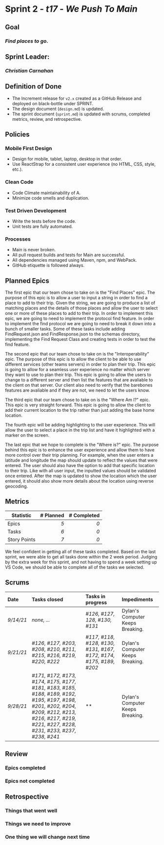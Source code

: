 # Sprint 2 - *t17* - *We Push To Main*

## Goal
### *Find places to go.*

## Sprint Leader: 
### *Christian Carnahan*

## Definition of Done

* The Increment release for `v2.x` created as a GitHub Release and deployed on black-bottle under SPRINT.
* The design document (`design.md`) is updated.
* The sprint document (`sprint.md`) is updated with scrums, completed metrics, review, and retrospective.

## Policies

### Mobile First Design
* Design for mobile, tablet, laptop, desktop in that order.
* Use ReactStrap for a consistent user experience (no HTML, CSS, style, etc.).

### Clean Code
* Code Climate maintainability of A.
* Minimize code smells and duplication.

### Test Driven Development
* Write the tests before the code.
* Unit tests are fully automated.

### Processes
* Main is never broken. 
* All pull request builds and tests for Main are successful.
* All dependencies managed using Maven, npm, and WebPack.
* GitHub etiquette is followed always.


## Planned Epics

The first epic that our team chose to take on is the "Find Places" epic. The purpose of this epic is to allow a user to input a string in order to find a place to add to their trip. Given the string, we are going to produce a list of matching places and the details of those places and allow the user to select one or more of these places to add to their trip. In order to implement this epic, we are going to need to implement the protocol find feature. In order to implement the find protocol we are going to need to break it down into a bunch of smaller tasks. Some of these tasks include adding FindRequest.json and FindResponse.json to the schemas directory, implementing the Find Request Class and creating tests in order to test the find feature.

The second epic that our team chose to take on is the "Interoperability" epic. The purpose of this epic is to allow the client to be able to use different services (other teams servers) in order to plan their trip. This epic is going to allow for a seamless user experience no matter which server they want to use to plan their trip. This epic is going to allow the users to change to a different server and then list the features that are avaliable to the client on that server. Our client also need to verify that the barebones features are avaliable and if they are not, we need to let the users know.

The third epic that our team chose to take on is the "Where Am I?" epic. This epic is very straight forward. This epic is going to allow the client to add their current location to the trip rather than just adding the base home location. 
<p>The fourth epic will be adding highlighting to the user experience. This will allow the user to select a place in the trip list and have it highlighted with a marker on the screen.</p>
<p>
The last epic that we hope to complete is the "Where is?" epic.  The purpose behind this epic is to enhance the user experience and allow them to have more control over their trip planning.  For example, when the user enters a latitude and longitude the map should update to reflect the values that were entered.  The user should also have the option to add that specific location to their trip.  Like with all user input, the inputted values should be validated once entered.  After the map is updated to show the location which the user entered, it should also show more details about the location using reverse geocoding.
</p>

## Metrics

| Statistic | # Planned | # Completed |
| --- | ---: | ---: |
| Epics | *5* | *0* |
| Tasks |  *6*   | *0* | 
| Story Points |  *7*  | *0* | 

<p>We feel confident in getting all of these tasks completed. Based on the last sprint, we were able to get all tasks done within the 2 week period. Judging by the extra week for this sprint, and not having to spend a week setting up VS Code, we should be able to complete all of the tasks we selected.</p>

## Scrums

| Date | Tasks closed  | Tasks in progress | Impediments |
| :--- | :--- | :--- | :--- |
| *9/14/21* | *none, ...* | *#126, #127, 128, #130, #131* | Dylan's Computer Keeps Breaking. |
| *9/21/21* | *#126, #127, #203, #208, #210, #211, #215, #216, #219, #220, #222* | *#117, #118, #128, #130, #131, #167, #172, #174, #175, #189, #202* | Dylan's Computer Keeps Breaking. |
| *9/28/21* | *#171, #172, #173, #174, #175, #177, #181, #183, #185, #188, #189, #192, #195, #197, #198, #201, #202, #204, #209, #212, #213, #216, #217, #219, #221, #227, #228, #231, #233, #237, #238, #241* | ** | Dylan's Computer Keeps Breaking. |


## Review

### Epics completed  

### Epics not completed 

## Retrospective

### Things that went well

### Things we need to improve

### One thing we will change next time
